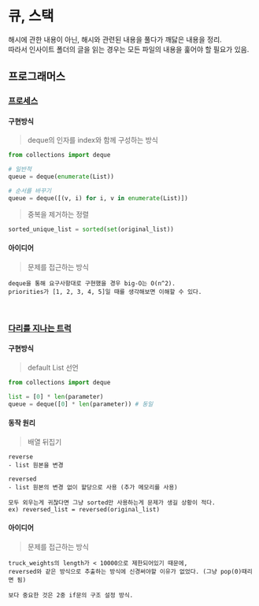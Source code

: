 # 큐, 스택

해시에 관한 내용이 아닌, 해시와 관련된 내용을 풀다가 깨닳은 내용을 정리. <br/>
따라서 인사이트 폴더의 글을 읽는 경우는 모든 파일의 내용을 훑어야 할 필요가 있음.

## 프로그래머스

### [프로세스](https://school.programmers.co.kr/learn/courses/30/lessons/42587)

#### 구현방식

> deque의 인자를 index와 함께 구성하는 방식

```python
from collections import deque

# 일반적
queue = deque(enumerate(List))

# 순서를 바꾸기
queue = deque([(v, i) for i, v in enumerate(List)])
```

> 중복을 제거하는 정렬

```python
sorted_unique_list = sorted(set(original_list))
```

#### 아이디어

> 문제를 접근하는 방식

```
deque을 통해 요구사항대로 구현했을 경우 big-O는 O(n^2).
priorities가 [1, 2, 3, 4, 5]일 때를 생각해보면 이해할 수 있다.
```

<br/>

### [다리를 지나는 트럭](https://school.programmers.co.kr/learn/courses/30/lessons/42583)

#### 구현방식

> default List 선언

```python
from collections import deque

list = [0] * len(parameter)
queue = deque([0] * len(parameter)) # 동일
```

#### 동작 원리

> 배열 뒤집기

```
reverse
- list 원본을 변경

reversed
- list 원본의 변경 없이 할당으로 사용 (추가 메모리를 사용)

모두 외우는게 귀찮다면 그냥 sorted만 사용하는게 문제가 생길 상황이 적다.
ex) reversed_list = reversed(original_list)
```

#### 아이디어

> 문제를 접근하는 방식

```
truck_weights의 length가 < 10000으로 제한되어있기 때문에,
reversed와 같은 방식으로 추출하는 방식에 신경써야할 이유가 없었다. (그냥 pop(0)때리면 됨)

보다 중요한 것은 2중 if문의 구조 설정 방식.
```
